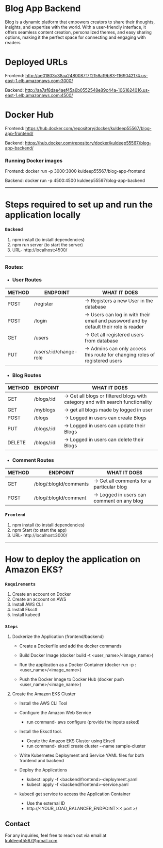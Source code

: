 # Blog App Backend

Blog is a dynamic platform that empowers creators to share their thoughts, insights, and expertise with the world. With a user-friendly interface, it offers seamless content creation, personalized themes, and easy sharing options, making it the perfect space for connecting and engaging with readers

# Deployed URLs

Frontend: http://ae01803c38aa2480087f7f2f58a19b83-1169042174.us-east-1.elb.amazonaws.com:3000/

Backend: http://aa7af8dae4aef45a6b0552548e89c44a-1061624016.us-east-1.elb.amazonaws.com:4500/

# Docker Hub

Frontend: https://hub.docker.com/repository/docker/kuldeep55567/blog-app-frontend/

Backend: https://hub.docker.com/repository/docker/kuldeep55567/blog-app-backend/

### Running Docker images

Frontend: docker run -p 3000:3000 kuldeep55567/blog-app-frontend

Backend: docker run -p 4500:4500 kuldeep55567/blog-app-backend

---

# Steps required to set up and run the application locally

### `Backend`

1. npm install (to install dependencies)
2. npm run server (to start the server)
3. URL- http://localhost:4500/

---

### Routes:

- ### User Routes

| METHOD | ENDPOINT       | WHAT IT DOES                                                                          |
| ------ | -------------- | ------------------------------------------------------------------------------------- |
| POST   | /register | -> Registers a new User in the database                                                    |
| POST   | /login    | -> Users can log in with their email and password and by default their role is reader      |
| GET    | /users    | ->  Get all registered users from database                                                 |
| PUT    | /users/:id/change-role| -> Admins can only access this route for changing roles of registered users    |

- ### Blog Routes

| METHOD | ENDPOINT                    | WHAT IT DOES                                                                    |
| ------ | --------------------------- | ------------------------------------------------                                |
| GET    | /blogs/:id                  | -> Get all blogs or filtered blogs with category and with search functionality  |
| GET    | /myblogs                    | -> get all blogs made by logged in user                                         |
| POST   | /blogs                      | -> Logged in users can create Blogs                                             |
| PUT    | /blogs/:id                  | -> Logged in users can update their Blogs                                       |
| DELETE | /blogs/:id                  | -> Logged in users can delete their Blogs                                       |

- ### Comment Routes

| METHOD | ENDPOINT                     | WHAT IT DOES                                            |
| ------ | ---------------------------- | ------------------------------------------------------- |
| GET    | /blog/:blogId/comments       | -> Get all comments for a particular blog               |
| POST   | /blog/:blogId/comment        | -> Logged in users can comment on any blog              |

### `Frontend`

1. npm install (to install dependencies)
2. npm Start (to start the app)
3. URL- http://localhost:3000/

---

# How to deploy the application on Amazon EKS?

### `Requirements`

1. Create an account on Docker
2. Create an account on AWS
3. Install AWS CLI 
4. Install Eksctl 
5. Install kubectl

### `Steps`

1. Dockerize the Application (frontend/backend)

   - Create a Dockerfile and add the docker commands

   - Build Docker Image (docker build -t <user_name>/<image_name>)

   - Run the application as a Docker Container (docker run -p <port>:<port> <user_name>/<image_name>)

   - Push the Docker Image to Docker Hub (docker push <user_name>/<image_name>)

2. Create the Amazon EKS Cluster

   - Install the AWS CLI Tool

   - Configure the Amazon Web Service

     - run command- aws configure (provide the inputs asked)

   - Install the Eksctl tool.

     - Create the Amazon EKS Cluster using Eksctl
     - run command- eksctl create cluster --name sample-cluster

   - Write Kubernetes Deployment and Service YAML files for both frontend and backend

   - Deploy the Applications

     - kubectl apply -f <backend/frontend>-deployment.yaml
     - kubectl apply -f <backend/frontend>-service.yaml

   - kubectl get service to access the Application Container
     - Use the external ID
     - http://<YOUR_LOAD_BALANCER_ENDPOINT>:< port >/


## Contact

For any inquiries, feel free to reach out via email at [kuldeept5567@gmail.com](mailto:kuldeept5567@gmail.com).
